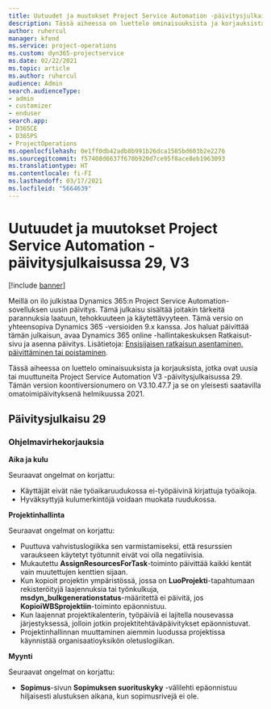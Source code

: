 ```yaml
---
title: Uutuudet ja muutokset Project Service Automation -päivitysjulkaisussa 29, V3
description: Tässä aiheessa on luettelo ominaisuuksista ja korjauksista, jotka ovat käytettävissä Project Service Automation -päivitysjulkaisussa 29, V3.
author: ruhercul
manager: kfend
ms.service: project-operations
ms.custom: dyn365-projectservice
ms.date: 02/22/2021
ms.topic: article
ms.author: ruhercul
audience: Admin
search.audienceType:
- admin
- customizer
- enduser
search.app:
- D365CE
- D365PS
- ProjectOperations
ms.openlocfilehash: 0e1ff0db42adb8b991b26dca1585bd603b2e2276
ms.sourcegitcommit: f57408d6637f670b920d7ce95f8ace8eb1963093
ms.translationtype: HT
ms.contentlocale: fi-FI
ms.lasthandoff: 03/17/2021
ms.locfileid: "5664639"
---
```

# <a name="whats-new-or-changed-in-project-service-automation-update-release-29-v3"></a>Uutuudet ja muutokset Project Service Automation -päivitysjulkaisussa 29, V3

[!include [banner](../includes/psa-now-project-operations.md)]

Meillä on ilo julkistaa Dynamics 365:n Project Service Automation-sovelluksen uusin päivitys. Tämä julkaisu sisältää joitakin tärkeitä parannuksia laatuun, tehokkuuteen ja käytettävyyteen. Tämä versio on yhteensopiva Dynamics 365 -versioiden 9.x kanssa. Jos haluat päivittää tämän julkaisun, avaa Dynamics 365 online -hallintakeskuksen Ratkaisut-sivu ja asenna päivitys. Lisätietoja: [Ensisijaisen ratkaisun asentaminen, päivittäminen tai poistaminen](https://docs.microsoft.com/power-platform/admin/install-remove-preferred-solution).

Tässä aiheessa on luettelo ominaisuuksista ja korjauksista, jotka ovat uusia tai muuttuneita Project Service Automation V3 -päivitysjulkaisussa 29. Tämän version koontiversionumero on V3.10.47.7 ja se on yleisesti saatavilla omatoimipäivityksenä helmikuussa 2021.

## <a name="update-release-29"></a>Päivitysjulkaisu 29

### <a name="bug-fixes"></a>Ohjelmavirhekorjauksia

**Aika ja kulu**

Seuraavat ongelmat on korjattu:

- Käyttäjät eivät näe työaikaruudukossa ei-työpäivinä kirjattuja työaikoja.
- Hyväksyttyjä kulumerkintöjä voidaan muokata ruudukossa.

**Projektinhallinta**

Seuraavat ongelmat on korjattu:

- Puuttuva vahvistuslogiikka sen varmistamiseksi, että resurssien varaukseen käytetyt työtunnit eivät voi olla negatiivisia.
- Mukautettu **AssignResourcesForTask**-toiminto päivittää kaikki kentät vain muutettujen kenttien sijaan.
- Kun kopioit projektin ympäristössä, jossa on **LuoProjekti**-tapahtumaan rekisteröityjä laajennuksia tai työnkulkuja, **msdyn_bulkgenerationstatus**-määritettä ei päivitä, jos **KopioiWBSprojektiin**-toiminto epäonnistuu.
- Kun laajennat projektikalenterin, työpäiviä ei lajitella nousevassa järjestyksessä, jolloin jotkin projektitehtäväpäivitykset epäonnistuvat.
- Projektinhallinnan muuttaminen aiemmin luodussa projektissa käynnistää organisaatioyksikön oletuslogiikan.

**Myynti**

Seuraavat ongelmat on korjattu:

- **Sopimus**-sivun **Sopimuksen suorituskyky** -välilehti epäonnistuu hiljaisesti alustuksen aikana, kun sopimusrivejä ei ole.
